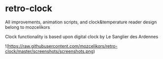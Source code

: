 retro-clock
=============

All improvements, animation scripts, and clock&temperature reader design belong to mozcelikors

Clock functionality is based upon digital clock by Le Sanglier des Ardennes


!(https://raw.githubusercontent.com/mozcelikors/retro-clock/master/screenshots/screenshots.png)

